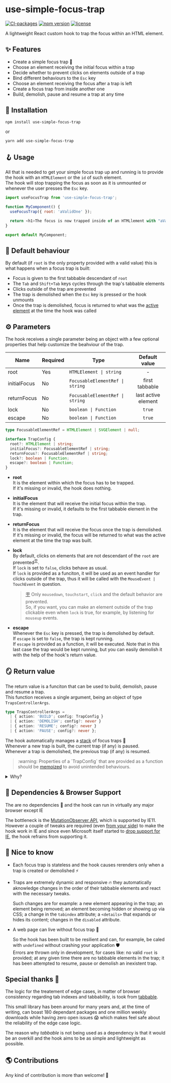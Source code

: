 # use-simple-focus-trap

[![CI-packages](https://github.com/DaviDevMod/use-simple-focus-trap/actions/workflows/ci-packages.yml/badge.svg)](https://github.com/DaviDevMod/use-simple-focus-trap/actions/workflows/ci-packages.yml) [![npm version](https://badgen.net/npm/v/use-simple-focus-trap)](https://www.npmjs.com/package/use-simple-focus-trap) [![license](https://badgen.now.sh/badge/license/MIT)](./LICENSE)

A lightweight React custom hook to trap the focus within an HTML element.

## :sparkles: Features

- Create a simple focus trap :lotus_position:
- Choose an element receiving the initial focus within a trap
- Decide whether to prevent clicks on elements outside of a trap
- Bind different behaviours to the `Esc` key
- Choose an element receiving the focus after a trap is left
- Create a focus trap from inside another one
- Build, demolish, pause and resume a trap at any time

## :wrench: Installation

```bash
npm install use-simple-focus-trap
```

or

```
yarn add use-simple-focus-trap
```

## :hook: Usage

All that is needed to get your simple focus trap up and running is to provide the hook with an `HTMLElement` or the `id` of such element.  
The hook will stop trapping the focus as soon as it is unmounted or whenever the user presses the `Esc` key.

```javascript
import useFocusTrap from 'use-simple-focus-trap';

function MyComponent() {
  useFocusTrap({ root: 'aValidOne' });

  return <h1>The focus is now trapped inside of an HTMLlement with "aValidOne" as id</h1>;
}

export default MyComponent;
```

## :shrug: Default behaviour

By default (if `root` is the only property provided with a valid value) this is what happens when a focus trap is built:

- Focus is given to the first tabbable descendant of `root`
- The `Tab` and `Shift+Tab` keys cycles through the trap's tabbable elements
- Clicks outside of the trap are prevented
- The trap is demolished when the `Esc` key is pressed or the hook unmounts
- Once the trap is demolished, focus is returned to what was the [active element](https://developer.mozilla.org/en-US/docs/Web/API/Document/activeElement) at the time the hook was called

## :gear: Parameters

The hook receives a single parameter being an object with a few optional properties that help customize the beahviour of the trap.

| Name         | Required | Type                            |    Default value    |
| ------------ | -------- | ------------------------------- | :-----------------: |
| root         | Yes      | `HTMLElement \| string`         |          -          |
| initialFocus | No       | `FocusableElementRef \| string` |   first tabbable    |
| returnFocus  | No       | `FocusableElementRef \| string` | last active element |
| lock         | No       | `boolean \| Function`           |       `true`        |
| escape       | No       | `boolean \| Function`           |       `true`        |

```ts
type FocusableElementRef = HTMLElement | SVGElement | null;

interface TrapConfig {
  root?: HTMLElement | string;
  initialFocus?: FocusableElementRef | string;
  returnFocus?: FocusableElementRef | string;
  lock?: boolean | Function;
  escape?: boolean | Function;
}
```

- **root**  
  It is the element within which the focus has to be trapped.  
  If it's missing or invalid, the hook does nothing.

- **initialFocus**  
  It is the element that will receive the initial focus within the trap.  
  If it's missing or invalid, it defaults to the first tabbable element in the trap.

- **returnFocus**  
  It is the element that will receive the focus once the trap is demolished.  
  If it's missing or invalid, the focus will be returned to what was the active element at the time the trap was built.

- **lock**  
  By default, clicks on elements that are not descendant of the `root` are prevented<sup id="note-reference-1">[:placard:](#note-expansion-1)</sup>.  
  If `lock` is set to `false`, clicks behave as usual.  
  If `lock` is provided as a funciton, it will be used as an event handler for clicks outside of the trap, thus it will be called with the `MouseEvent | TouchEvent` in question.

  > <span id="note-expansion-1">[:placard:](#note-reference-1)</span> Only `mousedown`, `touchstart`, `click` and the default behavior are prevented.  
  > So, if you want, you can make an element outside of the trap clickable even when `lock` is true, for example, by listening for `mouseup` events.

- **escape**  
  Whenever the `Esc` key is pressed, the trap is demolished by default.  
  If `escape` is set to `false`, the trap is kept running.  
  If `escape` is provided as a function, it will be executed. Note that in this last case the trap would be kept running, but you can easily demolish it with the help of the hook's return value.

## :mirror: Return value

The return value is a funciton that can be used to build, demolish, pause and resume a trap.  
This function receives a single argument, being an object of type `TrapsControllerArgs`.

```ts
type TrapsControllerArgs =
  | { action: 'BUILD'; config: TrapConfig }
  | { action: 'DEMOLISH'; config?: never }
  | { action: 'RESUME'; config?: never }
  | { action: 'PAUSE'; config?: never };
```

The hook automatically manages a [stack](<https://en.wikipedia.org/wiki/Stack_(abstract_data_type)>) of focus traps :juggling_person:  
Whenever a new trap is built, the current trap (if any) is paused.  
Whenever a trap is demolished, the previous trap (if any) is resumed.

<blockquote id="note-expansion-2-warning">:warning: Properties of a `TrapConfig` that are provided as a function should be <a href="https://reactjs.org/docs/hooks-reference.html#usecallback">memoized</a> to avoid unintended behaviours. </blockquote>

<details>
<summary>Why?</summary>

> The hook's return value avoids building two equivalent traps one on top of the other. It does so by comparing the configuration objects received, but it only shallow-compares functions found in it.  
> So if at every rerender, the return value is called with the same configuration object containing an unmemoized function, it will end up creating a pile of duplicate traps.

Note that a warning will be shown if two subsequent trap configurations differ only in the reference of a function. So if you feel confortable in doing so, you can avoid the memoization until a warning shows up.

</details>

## :statue_of_liberty: Dependencies & Browser Support

The are no dependencies :cherries: and the hook can run in virtually any major browser except IE

The bottleneck is the [MutationObserver API](https://caniuse.com/mdn-api_mutationobserver), which is supported by IE11. However a couple of tweaks are required (even [from your side](https://create-react-app.dev/docs/supported-browsers-features/#supported-browsers)) to make the hook work in IE and since even Microsoft itself started to [drop support for IE](https://docs.microsoft.com/en-us/lifecycle/announcements/internet-explorer-11-end-of-support-windows-10), the hook refrains from supporting it.

## :gem: Nice to know

- Each focus trap is stateless and the hook causes rerenders only when a trap is created or demolished :zap:

- Traps are extremely dynamic and responsive :fire: they automatically aknowledge changes in the order of their tabbable elements and react with the necessary tweaks.

  Such changes are for example: a new element appearing in the trap; an element being removed; an element becoming hidden or showing up via CSS; a change in the `tabindex` attribute; a `<details>` that expands or hides its content; changes in the `disabled` attribute.

- A web page can live without focus trap :speak_no_evil:

  So the hook has been built to be resilient and can, for example, be caled with `undefined` without crashing your application :shield:  
  Errors are thrown only in development, for cases like: no valid `root` is provided; at any given time there are no tabbable elements in the trap; it has been attempted to resume, pause or demolish an inexistent trap.

## Special thanks :blue_heart:

The logic for the treatement of edge cases, in matter of browser consistency regarding tab indexes and tabbability, is took from [tabbable](https://github.com/focus-trap/tabbable).

This small library has been around for many years and, at the time of writing, can boast 180 dependant packages and one million weekly downloads while having zero open issues :scream: which makes feel safe about the reliability of the edge case logic.

The reason why _tabbable_ is not being used as a dependency is that it would be an overkill and the hook aims to be as simple and lightweight as possible.

## :earth_americas: Contributions

Any kind of contribution is more than welcome! :tada:
